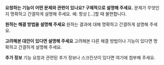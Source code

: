 ﻿---
name: 기능 요청
about: 이 프로젝트에 대한 아이디어를 제안해 주세요
title: ''
labels: ''
assignees: ''

---

**요청하는 기능이 어떤 문제와 관련이 있나요? 구체적으로 설명해 주세요.**
문제가 무엇인지 명확하고 간결하게 설명해 주세요. 예: 항상 [...]할 때 불편합니다.

**원하는 해결 방법을 설명해 주세요**
원하는 결과에 대해 명확하고 간결하게 설명해 주세요.

**고려해본 대안이 있다면 설명해 주세요**
고려해본 다른 해결 방법이나 기능이 있다면 명확하고 간결하게 설명해 주세요.

**추가 정보**
기능 요청과 관련된 추가 정보나 스크린샷이 있다면 여기에 첨부해 주세요.
